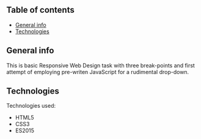 ## Table of contents

- [General info](#general-info)
- [Technologies](#technologies)

## General info

This is basic Responsive Web Design task with three break-points and first attempt of employing pre-writen JavaScript for a rudimental drop-down.

## Technologies

Technologies used: 
- HTML5
- CSS3
- ES2015

